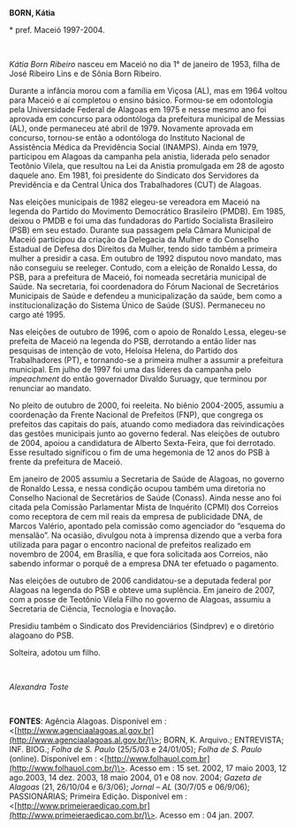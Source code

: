 **BORN, Kátia**

\* pref. Maceió 1997-2004.

 

*Kátia Born Ribeiro* nasceu em Maceió no dia 1° de janeiro de 1953,
filha de José Ribeiro Lins e de Sônia Born Ribeiro.

Durante a infância morou com a família em Viçosa (AL), mas em 1964
voltou para Maceió e aí completou o ensino básico. Formou-se em
odontologia pela Universidade Federal de Alagoas em 1975 e nesse mesmo
ano foi aprovada em concurso para odontóloga da prefeitura municipal de
Messias (AL), onde permaneceu até abril de 1979. Novamente aprovada em
concurso, tornou-se então a odontóloga do Instituto Nacional de
Assistência Médica da Previdência Social (INAMPS). Ainda em 1979,
participou em Alagoas da campanha pela anistia, liderada pelo senador
Teotônio Vilela, que resultou na Lei da Anistia promulgada em 28 de
agosto daquele ano. Em 1981, foi presidente do Sindicato dos Servidores
da Previdência e da Central Única dos Trabalhadores (CUT) de Alagoas.

Nas eleições municipais de 1982 elegeu-se vereadora em Maceió na legenda
do Partido do Movimento Democrático Brasileiro (PMDB). Em 1985, deixou o
PMDB e foi uma das fundadoras do Partido Socialista Brasileiro (PSB) em
seu estado. Durante sua passagem pela Câmara Municipal de Maceió
participou da criação da Delegacia da Mulher e do Conselho Estadual de
Defesa dos Direitos da Mulher, tendo sido também a primeira mulher a
presidir a casa. Em outubro de 1992 disputou novo mandato, mas não
conseguiu se reeleger. Contudo, com a eleição de Ronaldo Lessa, do PSB,
para a prefeitura de Maceió, foi nomeada secretária municipal de Saúde.
Na secretaria, foi coordenadora do Fórum Nacional de Secretários
Municipais de Saúde e defendeu a municipalização da saúde, bem como a
institucionalização do Sistema Único de Saúde (SUS). Permaneceu no cargo
até 1995.

Nas eleições de outubro de 1996, com o apoio de Ronaldo Lessa, elegeu-se
prefeita de Maceió na legenda do PSB, derrotando a então líder nas
pesquisas de intenção de voto, Heloísa Helena, do Partido dos
Trabalhadores (PT), e tornando-se a primeira mulher a assumir a
prefeitura municipal. Em julho de 1997 foi uma das líderes da campanha
pelo *impeachment* do então governador Divaldo Suruagy, que terminou por
renunciar ao mandato.

No pleito de outubro de 2000, foi reeleita. No biênio 2004-2005, assumiu
a coordenação da Frente Nacional de Prefeitos (FNP), que congrega os
prefeitos das capitais do país, atuando como mediadora das
reivindicações das gestões municipais junto ao governo federal. Nas
eleições de outubro de 2004, apoiou a candidatura de Alberto
Sexta-Feira, que foi derrotado. Esse resultado significou o fim de uma
hegemonia de 12 anos do PSB à frente da prefeitura de Maceió.

Em janeiro de 2005 assumiu a Secretaria de Saúde de Alagoas, no governo
de Ronaldo Lessa, e nessa condição ocupou também uma diretoria no
Conselho Nacional de Secretários de Saúde (Conass). Ainda nesse ano foi
citada pela Comissão Parlamentar Mista de Inquérito (CPMI) dos Correios
como receptora de cem mil reais da empresa de publicidade DNA, de Marcos
Valério, apontado pela comissão como agenciador do “esquema do
mensalão”. Na ocasião, divulgou nota à imprensa dizendo que a verba fora
utilizada para pagar o encontro nacional de prefeitos realizado em
novembro de 2004, em Brasília, e que fora solicitada aos Correios, não
sabendo informar o porquê de a empresa DNA ter efetuado o pagamento.

Nas eleições de outubro de 2006 candidatou-se a deputada federal por
Alagoas na legenda do PSB e obteve uma suplência. Em janeiro de 2007,
com a posse de Teotônio Vilela Filho no governo de Alagoas, assumiu a
Secretaria de Ciência, Tecnologia e Inovação.

Presidiu também o Sindicato dos Previdenciários (Sindprev) e o diretório
alagoano do PSB.

Solteira, adotou um filho.

 

*Alexandra Toste*

 

**FONTES**: Agência Alagoas. Disponível em :
\<[http://www.agenciaalagoas.al.gov.br](http://www.agenciaalagoas.al.gov.br/)\>;
BORN, K. Arquivo.; ENTREVISTA; INF. BIOG.; *Folha de S. Paulo* (25/5/03
e 24/01/05); *Folha de S. Paulo* (online). Disponível em :
\<[http://www.folhauol.com.br](http://www.folhauol.com.br/)\>. Acesso em
: 15 set. 2002, 17 maio 2003, 12 ago.2003, 14 dez. 2003, 18 maio 2004,
01 e 08 nov. 2004; *Gazeta de Alagoas* (21, 26/10/04 e 6/3/06); *Jornal
– AL* (30/7/05 e 06/9/06); PASSIONÁRIAS; Primeira Edição. Disponível em
:
\<[http://www.primeieraedicao.com.br](http://www.primeieraedicao.com.br/)\>.
Acesso em : 04 jan. 2007.
